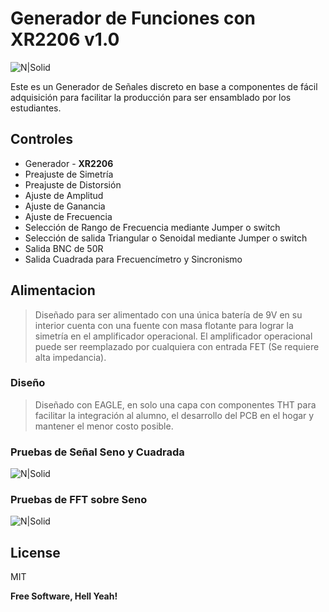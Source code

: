 # Generador de Funciones con XR2206 v1.0 

![N|Solid](https://raw.githubusercontent.com/electgpl/FunctionGeneratorXR/master/Preview/Generador%20de%20Funciones.brd.png)

Este es un Generador de Señales discreto en base a componentes de fácil adquisición para facilitar la producción para ser ensamblado por los estudiantes.

## Controles

  - Generador - **XR2206**
  - Preajuste de Simetría
  - Preajuste de Distorsión
  - Ajuste de Amplitud
  - Ajuste de Ganancia
  - Ajuste de Frecuencia
  - Selección de Rango de Frecuencia mediante Jumper o switch
  - Selección de salida Triangular o Senoidal mediante Jumper o switch
  - Salida BNC de 50R
  - Salida Cuadrada para Frecuencímetro y Sincronismo

## Alimentacion

> Diseñado para ser alimentado con una única batería de 9V
> en su interior cuenta con una fuente con masa flotante para lograr la simetría en el amplificador operacional.
> El amplificador operacional puede ser reemplazado por cualquiera con entrada FET (Se requiere alta impedancia).

### Diseño

> Diseñado con EAGLE, en solo una capa con componentes THT para facilitar
> la integración al alumno, el desarrollo del PCB en el hogar y mantener
> el menor costo posible.

### Pruebas de Señal Seno y Cuadrada

![N|Solid](https://raw.githubusercontent.com/electgpl/FunctionGeneratorXR/master/Test/A0000DS.BMP)

### Pruebas de FFT sobre Seno

![N|Solid](https://raw.githubusercontent.com/electgpl/FunctionGeneratorXR/master/Test/A0001DS.BMP)

License
----

MIT


**Free Software, Hell Yeah!**
